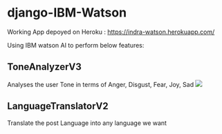 # django-IBM-Watson

Working App depoyed on Heroku :
https://indra-watson.herokuapp.com/

Using IBM watson AI to perform below features:

## ToneAnalyzerV3
Analyses the user Tone in terms of Anger, Disgust, Fear, Joy, Sad
<img src="https://ibb.co/j7gxKn">

## LanguageTranslatorV2
Translate the post Language into any language we want

